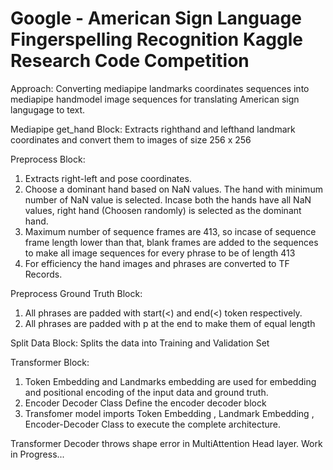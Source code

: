 # Google - American Sign Language Fingerspelling Recognition Kaggle Research Code Competition

Approach:
Converting mediapipe landmarks coordinates sequences into mediapipe handmodel image sequences for translating American sign langugage 
to text.

Mediapipe get_hand Block:
Extracts righthand and lefthand landmark coordinates and convert them to images of size 256 x 256

Preprocess Block:
1) Extracts right-left and pose coordinates.
2) Choose a dominant hand based on NaN values. The hand with minimum number of NaN value is selected. Incase both the hands
   have all NaN values, right hand (Choosen randomly) is selected as the dominant hand.
3) Maximum number of sequence frames are 413, so incase of sequence frame length lower than that, blank frames are added to the
  sequences to make all image sequences for every phrase to be of length 413
3) For efficiency the hand images and phrases are converted to TF Records.

Preprocess Ground Truth Block:
1) All phrases are padded with start(<) and end(<) token respectively.
2) All phrases are padded with p at the end to make them of equal length

Split Data Block:
Splits the data into Training and Validation Set

Transformer Block:
1) Token Embedding and Landmarks embedding are used for embedding and positional encoding of the input data and ground truth.
2) Encoder Decoder Class Define the encoder decoder block
3) Transfomer model imports Token Embedding , Landmark Embedding , Encoder-Decoder Class to execute the complete architecture.

Transformer Decoder throws shape error in MultiAttention Head layer.
Work in Progress...

